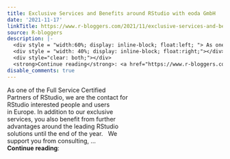 ```yaml
---
title: Exclusive Services and Benefits around RStudio with eoda GmbH
date: '2021-11-17'
linkTitle: https://www.r-bloggers.com/2021/11/exclusive-services-and-benefits-around-rstudio-with-eoda-gmbh/
source: R-bloggers
description: |-
  <div style = "width:60%; display: inline-block; float:left; "> As one of the Full Service Certified Partners of RStudio, we are the contact for RStudio interested people and users in Europe. In addition to our exclusive services, you also benefit from further advantages around the leading RStudio solutions until the end of the year.   We support you from consulting, ...</div>
  <div style = "width: 40%; display: inline-block; float:right;"></div>
  <div style="clear: both;"></div>
  <strong>Continue reading</strong>: <a href="https://www.r-bloggers.com/2021/11/exclusive-services-and-benefits-around-rs ...
disable_comments: true
---
```

<div style = "width:60%; display: inline-block; float:left; "> As one of the Full Service Certified Partners of RStudio, we are the contact for RStudio interested people and users in Europe. In addition to our exclusive services, you also benefit from further advantages around the leading RStudio solutions until the end of the year.   We support you from consulting, ...</div>
<div style = "width: 40%; display: inline-block; float:right;"></div>
<div style="clear: both;"></div>
<strong>Continue reading</strong>: <a href="https://www.r-bloggers.com/2021/11/exclusive-services-and-benefits-around-rs ...